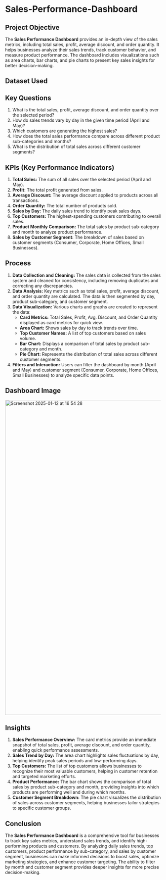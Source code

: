 # Sales-Performance-Dashboard

## Project Objective

The **Sales Performance Dashboard** provides an in-depth view of the sales metrics, including total sales, profit, average discount, and order quantity. It helps businesses analyze their sales trends, track customer behavior, and measure product performance. The dashboard includes visualizations such as area charts, bar charts, and pie charts to present key sales insights for better decision-making.

## Dataset Used
<a href= ""></a>

## Key Questions

1. What is the total sales, profit, average discount, and order quantity over the selected period?
2. How do sales trends vary by day in the given time period (April and May)?
3. Which customers are generating the highest sales?
4. How does the total sales performance compare across different product sub-categories and months?
5. What is the distribution of total sales across different customer segments?

## KPIs (Key Performance Indicators)

1. **Total Sales:** The sum of all sales over the selected period (April and May).
2. **Profit:** The total profit generated from sales.
3. **Average Discount:** The average discount applied to products across all transactions.
4. **Order Quantity:** The total number of products sold.
5. **Sales by Day:** The daily sales trend to identify peak sales days.
6. **Top Customers:** The highest-spending customers contributing to overall sales.
7. **Product Monthly Comparison:** The total sales by product sub-category and month to analyze product performance.
8. **Sales by Customer Segment:** The breakdown of sales based on customer segments (Consumer, Corporate, Home Offices, Small Businesses).

## Process

1. **Data Collection and Cleaning:** The sales data is collected from the sales system and cleaned for consistency, including removing duplicates and correcting any discrepancies.
2. **Data Analysis:** Key metrics such as total sales, profit, average discount, and order quantity are calculated. The data is then segmented by day, product sub-category, and customer segment.
3. **Data Visualization:** Various charts and graphs are created to represent the data:
   - **Card Metrics:** Total Sales, Profit, Avg. Discount, and Order Quantity displayed as card metrics for quick view.
   - **Area Chart:** Shows sales by day to track trends over time.
   - **Top Customer Names:** A list of top customers based on sales volume.
   - **Bar Chart:** Displays a comparison of total sales by product sub-category and month.
   - **Pie Chart:** Represents the distribution of total sales across different customer segments.
4. **Filters and Interaction:** Users can filter the dashboard by month (April and May) and customer segment (Consumer, Corporate, Home Offices, Small Businesses) to analyze specific data points.

## Dashboard Image

<img width="1018" alt="Screenshot 2025-01-12 at 16 54 28" src="https://github.com/user-attachments/assets/945eecad-5810-44f2-b249-2441aa2c1444" />

## Insights

1. **Sales Performance Overview:** The card metrics provide an immediate snapshot of total sales, profit, average discount, and order quantity, enabling quick performance assessments.
2. **Sales Trend by Day:** The area chart highlights sales fluctuations by day, helping identify peak sales periods and low-performing days.
3. **Top Customers:** The list of top customers allows businesses to recognize their most valuable customers, helping in customer retention and targeted marketing efforts.
4. **Product Performance:** The bar chart shows the comparison of total sales by product sub-category and month, providing insights into which products are performing well and during which months.
5. **Customer Segment Breakdown:** The pie chart visualizes the distribution of sales across customer segments, helping businesses tailor strategies to specific customer groups.

## Conclusion

The **Sales Performance Dashboard** is a comprehensive tool for businesses to track key sales metrics, understand sales trends, and identify high-performing products and customers. By analyzing daily sales trends, top customers, product performance by sub-category, and sales by customer segment, businesses can make informed decisions to boost sales, optimize marketing strategies, and enhance customer targeting. The ability to filter by month and customer segment provides deeper insights for more precise decision-making.
